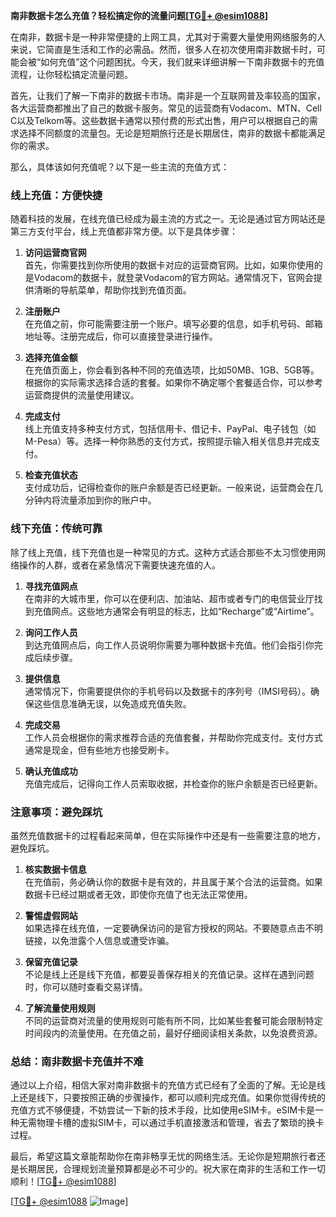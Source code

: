**南非数据卡怎么充值？轻松搞定你的流量问题[[TG💪+ @esim1088](https://t.me/s/esim1088)]**

在南非，数据卡是一种非常便捷的上网工具，尤其对于需要大量使用网络服务的人来说，它简直是生活和工作的必需品。然而，很多人在初次使用南非数据卡时，可能会被“如何充值”这个问题困扰。今天，我们就来详细讲解一下南非数据卡的充值流程，让你轻松搞定流量问题。

首先，让我们了解一下南非的数据卡市场。南非是一个互联网普及率较高的国家，各大运营商都推出了自己的数据卡服务。常见的运营商有Vodacom、MTN、Cell C以及Telkom等。这些数据卡通常以预付费的形式出售，用户可以根据自己的需求选择不同额度的流量包。无论是短期旅行还是长期居住，南非的数据卡都能满足你的需求。

那么，具体该如何充值呢？以下是一些主流的充值方式：

### **线上充值：方便快捷**
随着科技的发展，在线充值已经成为最主流的方式之一。无论是通过官方网站还是第三方支付平台，线上充值都非常方便。以下是具体步骤：

1. **访问运营商官网**  
   首先，你需要找到你所使用的数据卡对应的运营商官网。比如，如果你使用的是Vodacom的数据卡，就登录Vodacom的官方网站。通常情况下，官网会提供清晰的导航菜单，帮助你找到充值页面。

2. **注册账户**  
   在充值之前，你可能需要注册一个账户。填写必要的信息，如手机号码、邮箱地址等。注册完成后，你可以直接登录进行操作。

3. **选择充值金额**  
   在充值页面上，你会看到各种不同的充值选项，比如50MB、1GB、5GB等。根据你的实际需求选择合适的套餐。如果你不确定哪个套餐适合你，可以参考运营商提供的流量使用建议。

4. **完成支付**  
   线上充值支持多种支付方式，包括信用卡、借记卡、PayPal、电子钱包（如M-Pesa）等。选择一种你熟悉的支付方式，按照提示输入相关信息并完成支付。

5. **检查充值状态**  
   支付成功后，记得检查你的账户余额是否已经更新。一般来说，运营商会在几分钟内将流量添加到你的账户中。

### **线下充值：传统可靠**
除了线上充值，线下充值也是一种常见的方式。这种方式适合那些不太习惯使用网络操作的人群，或者在紧急情况下需要快速充值的人。

1. **寻找充值网点**  
   在南非的大城市里，你可以在便利店、加油站、超市或者专门的电信营业厅找到充值网点。这些地方通常会有明显的标志，比如“Recharge”或“Airtime”。

2. **询问工作人员**  
   到达充值网点后，向工作人员说明你需要为哪种数据卡充值。他们会指引你完成后续步骤。

3. **提供信息**  
   通常情况下，你需要提供你的手机号码以及数据卡的序列号（IMSI号码）。确保这些信息准确无误，以免造成充值失败。

4. **完成交易**  
   工作人员会根据你的需求推荐合适的充值套餐，并帮助你完成支付。支付方式通常是现金，但有些地方也接受刷卡。

5. **确认充值成功**  
   充值完成后，记得向工作人员索取收据，并检查你的账户余额是否已经更新。

### **注意事项：避免踩坑**
虽然充值数据卡的过程看起来简单，但在实际操作中还是有一些需要注意的地方，避免踩坑。

1. **核实数据卡信息**  
   在充值前，务必确认你的数据卡是有效的，并且属于某个合法的运营商。如果数据卡已经过期或者无效，即使你充值了也无法正常使用。

2. **警惕虚假网站**  
   如果选择在线充值，一定要确保访问的是官方授权的网站。不要随意点击不明链接，以免泄露个人信息或遭受诈骗。

3. **保留充值记录**  
   不论是线上还是线下充值，都要妥善保存相关的充值记录。这样在遇到问题时，你可以随时查看交易详情。

4. **了解流量使用规则**  
   不同的运营商对流量的使用规则可能有所不同，比如某些套餐可能会限制特定时间段内的流量使用。在充值之前，最好仔细阅读相关条款，以免浪费资源。

### **总结：南非数据卡充值并不难**
通过以上介绍，相信大家对南非数据卡的充值方式已经有了全面的了解。无论是线上还是线下，只要按照正确的步骤操作，都可以顺利完成充值。如果你觉得传统的充值方式不够便捷，不妨尝试一下新的技术手段，比如使用eSIM卡。eSIM卡是一种无需物理卡槽的虚拟SIM卡，可以通过手机直接激活和管理，省去了繁琐的换卡过程。

最后，希望这篇文章能帮助你在南非畅享无忧的网络生活。无论你是短期旅行者还是长期居民，合理规划流量预算都是必不可少的。祝大家在南非的生活和工作一切顺利！[[TG💪+ @esim1088](https://t.me/s/esim1088)]

[[TG💪+ @esim1088](https://t.me/s/esim1088) ![Image](https://i.postimg.cc/4NQfJmqS/Snipaste-2025-05-13-00-14-12.png)]